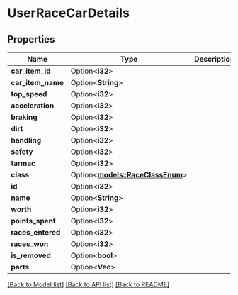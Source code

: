 # UserRaceCarDetails

## Properties

Name | Type | Description | Notes
------------ | ------------- | ------------- | -------------
**car_item_id** | Option<**i32**> |  | [optional]
**car_item_name** | Option<**String**> |  | [optional]
**top_speed** | Option<**i32**> |  | [optional]
**acceleration** | Option<**i32**> |  | [optional]
**braking** | Option<**i32**> |  | [optional]
**dirt** | Option<**i32**> |  | [optional]
**handling** | Option<**i32**> |  | [optional]
**safety** | Option<**i32**> |  | [optional]
**tarmac** | Option<**i32**> |  | [optional]
**class** | Option<[**models::RaceClassEnum**](RaceClassEnum.md)> |  | [optional]
**id** | Option<**i32**> |  | [optional]
**name** | Option<**String**> |  | [optional]
**worth** | Option<**i32**> |  | [optional]
**points_spent** | Option<**i32**> |  | [optional]
**races_entered** | Option<**i32**> |  | [optional]
**races_won** | Option<**i32**> |  | [optional]
**is_removed** | Option<**bool**> |  | [optional]
**parts** | Option<**Vec<i32>**> |  | [optional]

[[Back to Model list]](../README.md#documentation-for-models) [[Back to API list]](../README.md#documentation-for-api-endpoints) [[Back to README]](../README.md)


